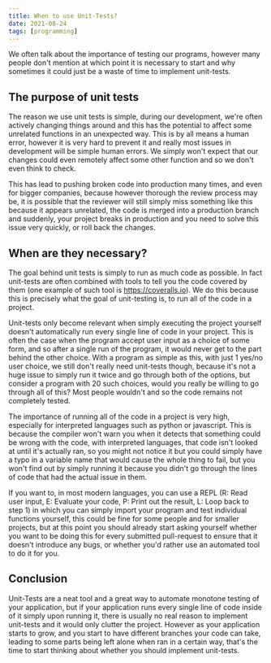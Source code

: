 ```yaml
---
title: When to use Unit-Tests?
date: 2021-08-24
tags: [programming]
---
```


We often talk about the importance of testing our programs, however many people don't mention at which point it is
necessary to start and why sometimes it could just be a waste of time to implement unit-tests.

## The purpose of unit tests

The reason we use unit tests is simple, during our development, we're often actively changing things around and this
has the potential to affect some unrelated functions in an unexpected way. This is by all means a human error, however
it is very hard to prevent it and really most issues in development will be simple human errors. We simply won't expect
that our changes could even remotely affect some other function and so we don't even think to check.

This has lead to pushing broken code into production many times, and even for bigger companies, because however
thorough the review process may be, it is possible that the reviewer will still simply miss something like this because
it appears unrelated, the code is merged into a production branch and suddenly, your project breaks in production and
you need to solve this issue very quickly, or roll back the changes.

## When are they necessary?

The goal behind unit tests is simply to run as much code as possible. In fact unit-tests are often combined with tools
to tell you the code covered by them (one example of such tool is <https://coveralls.io>). We do this because this is
precisely what the goal of unit-testing is, to run all of the code in a project.

Unit-tests only become relevant when simply executing the project yourself doesn't automatically run every single line
of code in your project. This is often the case when the program accept user input as a choice of some form, and so
after a single run of the program, it would never get to the part behind the other choice. With a program as simple as
this, with just 1 yes/no user choice, we still don't really need unit-tests though, because it's not a huge issue to
simply run it twice and go through both of the options, but consider a program with 20 such choices, would you really
be willing to go through all of this? Most people wouldn't and so the code remains not completely tested.

The importance of running all of the code in a project is very high, especially for interpreted languages such as
python or javascript. This is because the compiler won't warn you when it detects that something could be wrong with
the code, with interpreted languages, that code isn't looked at until it's actually ran, so you might not notice it but
you could simply have a typo in a variable name that would cause the whole thing to fail, but you won't find out by
simply running it because you didn't go through the lines of code that had the actual issue in them.

If you want to, in most modern languages, you can use a REPL (R: Read user input, E: Evaluate your code, P: Print out
the result, L: Loop back to step 1) in which you can simply import your program and test individual functions yourself,
this could be fine for some people and for smaller projects, but at this point you should already start asking yourself
whether you want to be doing this for every submitted pull-request to ensure that it doesn't introduce any bugs, or
whether you'd rather use an automated tool to do it for you.

## Conclusion

Unit-Tests are a neat tool and a great way to automate monotone testing of your application, but if your application
runs every single line of code inside of it simply upon running it, there is usually no real reason to implement
unit-tests and it would only clutter the project. However as your application starts to grow, and you start to have
different branches your code can take, leading to some parts being left alone when ran in a certain way, that's the
time to start thinking about whether you should implement unit-tests.
